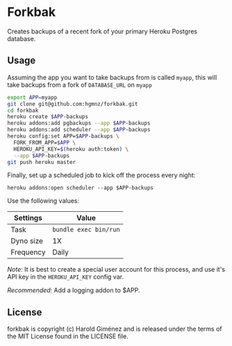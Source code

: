 Forkbak
=======

Creates backups of a recent fork of your primary Heroku Postgres database.

Usage
-----

Assuming the app you want to take backups from is called `myapp`, this will
take backups from a fork of `DATABASE_URL` on `myapp`

```bash
export APP=myapp
git clone git@github.com:hgmnz/forkbak.git
cd forkbak
heroku create $APP-backups
heroku addons:add pgbackups --app $APP-backups
heroku addons:add scheduler --app $APP-backups
heroku config:set APP=$APP-backups \
  FORK_FROM_APP=$APP \
  HEROKU_API_KEY=$(heroku auth:token) \
  --app $APP-backups
git push heroku master
```

Finally, set up a scheduled job to kick off the process every night:

```
heroku addons:open scheduler --app $APP-backups
```

Use the following values:

Settings  | Value
--------- | ----------------------
Task      | `bundle exec bin/run`
Dyno size | 1X
Frequency | Daily


*Note*: It is best to create a special user account for this process, and use
it's API key in the `HEROKU_API_KEY` config var.

*Recommended*: Add a logging addon to $APP.

## License

forkbak is copyright (c) Harold Giménez and is released under the terms of the
MIT License found in the LICENSE file.
